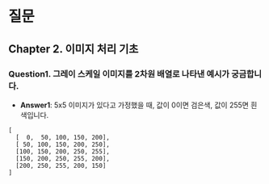 # 질문
## Chapter 2. 이미지 처리 기초

### Question1. 그레이 스케일 이미지를 2차원 배열로 나타낸 예시가 궁금합니다.

- **Answer1**: 5x5 이미지가 있다고 가정했을 때, 값이 0이면 검은색, 값이 255면 흰색입니다.

```plaintext
[
  [  0,  50, 100, 150, 200],
  [ 50, 100, 150, 200, 250],
  [100, 150, 200, 250, 255],
  [150, 200, 250, 255, 200],
  [200, 250, 255, 200, 150]
]
